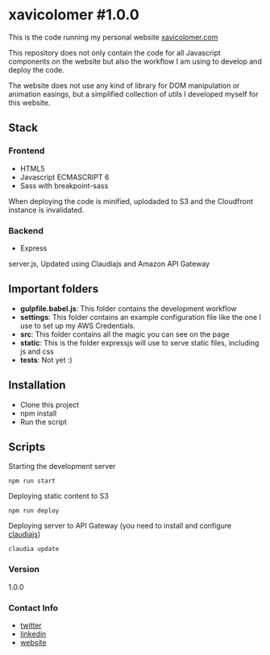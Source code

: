 # xavicolomer #1.0.0

This is the code running my personal website  [xavicolomer.com](https://xaviercolomer.com)

This repository does not only contain the code for all Javascript components on the website but also the workflow I am using to develop and deploy the code.

The website does not use any kind of library for DOM manipulation or animation easings, but a simplified collection of utils I developed myself for this website. 

## Stack

### Frontend

* HTML5
* Javascript ECMASCRIPT 6
* Sass with breakpoint-sass

When deploying the code is minified, uplodaded to S3 and the Cloudfront instance is invalidated.

### Backend

* Express

server.js, Updated using Claudiajs and Amazon API Gateway

## Important folders

* **gulpfile.babel.js**: This folder contains the development workflow
* **settings**: This folder contains an example configuration file like the one I use to set up my AWS Credentials.
* **src**: This folder contains all the magic you can see on the page 
* **static**: This is the folder expressjs will use to serve static files, including js and css
* **tests**: Not yet :)

## Installation
- Clone this project
- npm install
- Run the script

## Scripts

Starting the development server
```
npm run start
```

Deploying static content to S3
```
npm run deploy
```

Deploying server to API Gateway (you need to install and configure [claudiajs](https://claudiajs.com/tutorials/serverless-express.html))
```
claudia update
```

### Version
1.0.0

### Contact Info
* [twitter](https://twitter.com/xaviercolomer)
* [linkedin](https://es.linkedin.com/in/xaviercolomer)
* [website](http://xavicolomer.com)
